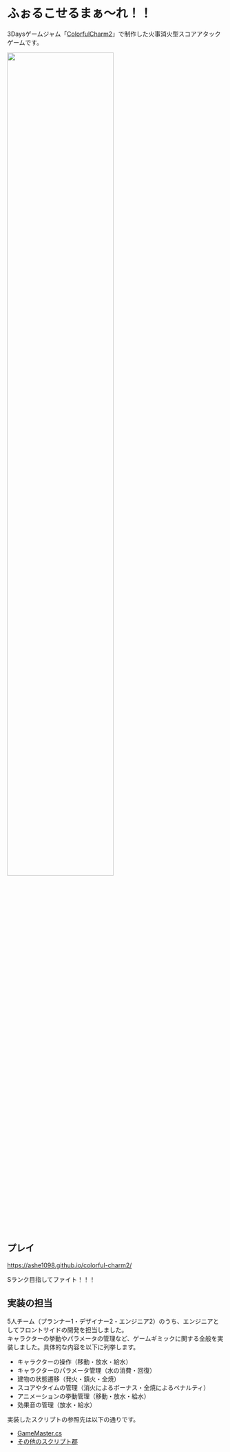 # ふぉるこせるまぁ～れ！！

3Daysゲームジャム「[ColorfulCharm2](https://peatix.com/event/1889715)」で制作した火事消火型スコアアタックゲームです。

<!-- <img src="/images/title.png" width=70%> -->
<img src="/images/demo.gif" width=70%>

## プレイ

https://ashe1098.github.io/colorful-charm2/

Sランク目指してファイト！！！

## 実装の担当
5人チーム（プランナー1・デザイナー2・エンジニア2）のうち、エンジニアとしてフロントサイドの開発を担当しました。  
キャラクターの挙動やパラメータの管理など、ゲームギミックに関する全般を実装しました。具体的な内容を以下に列挙します。

- キャラクターの操作（移動・放水・給水）
- キャラクターのパラメータ管理（水の消費・回復）
- 建物の状態遷移（発火・鎮火・全焼）
- スコアやタイムの管理（消火によるボーナス・全焼によるペナルティ）
- アニメーションの挙動管理（移動・放水・給水）
- 効果音の管理（放水・給水）

実装したスクリプトの参照先は以下の通りです。

- [GameMaster.cs](/Scripts/ManagerScript/GameMaster.cs)
- [その他のスクリプト郡](/Scripts/GamePlay)
